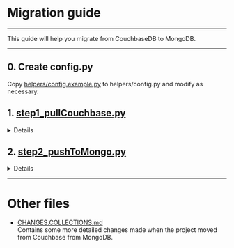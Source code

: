 # Migration guide

***
This guide will help you migrate from CouchbaseDB to MongoDB.
***

## 0. Create config.py
Copy [helpers/config.example.py](helpers/config.example.py) to helpers/config.py
and modify as necessary.

## 1. [step1_pullCouchbase.py](step1_pullCouchbase.py)

<details >
<summary>
Details
</summary>

Might need to create the migration folder:
```bash
sudo mkdir -p /data/db/migration-couchbase/
sudo chown anyplace:anyplace /data/db/migration-couchbase/
```

It also assumes that cbexport is installed at:
`opt/couchbase/bin/cbexport`

### Report from official database:
#### Completion time: ~15mins
#### Objects
```
Date:  05/08/2021

Buildinds:       4439
Campus:          258
Edge:            45269
Fingerprints:    11142975
Floorplans:      3975
Pois:            49037
Users:           4353
Undefined:       2
```
</details>

## 2. [step2_pushToMongo.py](step2_pushToMongo.py)

<details >
<summary>
Details
</summary>

#### Dependencies: 
Install the **pymongo** library to your python environment.

Sample code:
```bash
sudo apt install python-pip
pip install pymongo
```


##### Caching fingerprints while migrating:
Fetches from the `fingerprintWifi` exported raw data, according to the buildings (`buid`).
If a particular `buid` does not yet exist in the intermediate files, it adds its fingerprints
to the MongoDB collection.

This allows the script to resume from that point in case the migration is interrupted.
For the Anyplace database the migration takes roughly the below:
- `fingerPrintsWiFi`: 6 hours TODO:NN (fill the below..)
- `otherCollection`: N hours TODO:NN
</details>

---

# Other files

- [CHANGES.COLLECTIONS.md](CHANGES.COLLECTIONS.md)  
Contains some more detailed changes made when the project moved from Couchbase from MongoDB.